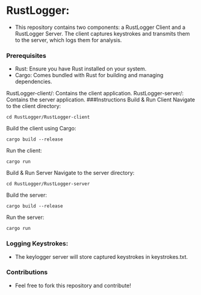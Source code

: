 # RustLogger:
- This repository contains two components: a RustLogger Client and a RustLogger Server. The client captures keystrokes and transmits them to the server, which logs them for analysis.

### Prerequisites
- Rust: Ensure you have Rust installed on your system.
- Cargo: Comes bundled with Rust for building and managing dependencies.

RustLogger-client/: Contains the client application.
RustLogger-server/: Contains the server application.
###Instructions
Build & Run Client
Navigate to the client directory:
```
cd RustLogger/RustLogger-client
```
Build the client using Cargo:
```
cargo build --release
```
Run the client:
```
cargo run
```
Build & Run Server
Navigate to the server directory:
```
cd RustLogger/RustLogger-server
```
Build the server:
```
cargo build --release
```
Run the server:
```
cargo run
```
### Logging Keystrokes:
- The keylogger server will store captured keystrokes in keystrokes.txt.

### Contributions
- Feel free to fork this repository and contribute!
